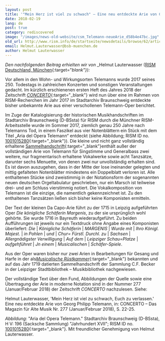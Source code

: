 ```yaml
---
layout: post
title: '"Mein Herz ist viel zu schwach" – Eine neu entdeckte Arie von Georg Philipp Telemann'
date: 2018-02-19
lang: de
post: true
category: rediscovered
image: "/images/news-old-website/csm_Telemann-neueArie_d58b4e47bc.jpg"
old_url: http://www.rism.info/de/startseite/newsdetails/browse/62/article/64/mein-herz-ist-viel-zu-schwach-a-newly-discovered-aria-by-georg-philipp-telemann.html
email: Helmut.Lauterwasser@bsb-muenchen.de
author: Helmut Lauterwasser
---
```



_Den nachfolgenden Beitrag erhielten wir von_ _Helmut Lauterwasser ([RISM Deutschland, München](http://de.rism.info/en/home.html){:target="_blank"}):_

Vor allem in den Wohn- und Wirkungsorten Telemanns wurde 2017 seines 250. Todestags in zahlreichen Konzerten und sonstigen Veranstaltungen gedacht. Im kürzlich erschienenen ersten Heft des Jahres 2018 der Zeitschrift [_CONCERTO_](http://concerto-magazin.de/index.php/aktuelle-ausgabe/items/concerto-das-magazin-fuer-alte-musik-nr-277-januarfebruar-2018.html){:target="_blank"} wird nun über eine im Rahmen von RISM-Recherchen im Jahr 2017 im Stadtarchiv Braunschweig entdeckte bisher unbekannte Arie aus einer verschollenen Telemann-Oper berichtet.

Im Zuge der Katalogisierung der historischen Musikhandschriften im Stadtarchiv Braunschweig (D-BSsta) für RISM durch die Münchner RISM-Arbeitsstelle wurde im Sommer 2017, ziemlich genau 250 Jahre nach Telemanns Tod, in einem Faszikel aus vier Notenblättern ein Stück mit dem Titel „Aria del Opera Telemann“ entdeckt (siehe Abbildung; RISM ID no. [1001015280](https://opac.rism.info/search?id=1001015280){:target="_blank"}). Die kleine und nicht ganz vollständig erhaltene [Sammelhandschrift](https://opac.rism.info/search?id=1001007507){:target="_blank"}enthält außer der vollständigen Arie von Telemann für Singstimme und Generalbass zwei weitere, nur fragmentarisch erhaltene Vokalwerke sowie acht Tanzsätze, darunter sechs Menuette, von denen zwei nur unvollständig erhalten sind. Es ist davon auszugehen, dass in der Mitte der lose ineinander gelegten und mittig gefalteten Notenblätter mindestens ein Doppelblatt verloren ist. Alle enthaltenen Stücke sind zweistimmig in der Notationsform der sogenannten neuen deutschen Orgeltabulatur geschrieben, nur ein Marsch ist teilweise drei- und am Schluss vierstimmig notiert. Die Vokalkomposition von Telemann ist die einzige, die namentlich gekennzeichnet ist. Zu den enthaltenen Tanzsätzen ließen sich bisher keine Komponisten ermitteln.

Der Text der kleinen Da Capo-Arie führt zu der 1715 in Leipzig aufgeführten Oper _Die königliche Schäferin Margenis_, zu der sie ursprünglich wohl gehörte. Sie wurde 1716 in Bayreuth wiederaufgeführt. Zu beiden Aufführungen ist jeweils nur ein Textdruck ohne Angabe eines Komponisten überliefert: _Die_ | _Königliche Schäferin_ | _MARGENIS_ | _Wurde mit_ | _Ihro Königl. Majest._ | _in Pohlen_ | _und_ | _Chur= Fürstl. Durchl. zu_ | _Sachsen_ | _Allergnädigster Verwilligung_ | _Auf dem_ | _Leipziger Schau=Platze_ | _aufgehführet_ | _Jn einem_ | _Musicalischen_ | _Schäfer-Spiele_.

Aus der Oper waren bisher nur zwei Arien in Bearbeitungen für Gesang und Harfe in der als[_Musicalische Rüstkammer_](https://opac.rism.info/search?id=225005168){:target="_blank"} bekannten und auf das Jahr 1719 datierten Sammelhandschrift der Sammlung C.F. Becker in der Leipziger Stadtbibliothek – Musikbibliothek nachgewiesen.

Der vollständige Text über den Fund, Abbildungen der Quelle sowie eine Übertragung der Arie in moderne Notation sind in der Nummer 277 (Januar/Februar 2018) der Zeitschrift _CONCERTO_ nachzulesen. Siehe:

Helmut Lauterwasser, 'Mein Herz ist viel zu schwach, Euch zu verlassen.' Eine neu entdeckte Arie von Georg Philipp Telemann, in: CONCERTO – Das Magazin für Alte Musik Nr. 277 (Januar/Februar 2018), S. 22-25.

_Abbildung_: "Aria del Opera Telemann." Stadtarchiv Braunschweig (D-BSsta), H V: 196 (Sacksche Sammlung) "Jahrhundert XVII"; RISM ID no. [1001015280](https://opac.rism.info/search?id=1001015280){:target="_blank"}. Mit freundlicher Genehmigung von Helmut Lauterwasser.





<script type="text/javascript">var switchTo5x=true;</script><script type="text/javascript" src="http://w.sharethis.com/button/buttons.js"></script><script type="text/javascript">stLight.options({publisher: "9b601438-1ce1-49d8-bfd7-9cff5df54c17", doNotHash: false, doNotCopy: false, hashAddressBar: false});</script>